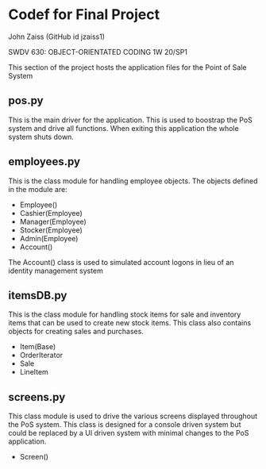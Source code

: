 # Codef for Final Project

John Zaiss (GitHub id jzaiss1)

SWDV 630: OBJECT-ORIENTATED CODING 1W 20/SP1

This section of the project hosts the application files for the Point of Sale System

## pos.py

This is the main driver for the application. This is used to boostrap the PoS system and drive all functions.  When exiting this application the whole system shuts down.

## employees.py

This is the class module for handling employee objects.  The objects defined in the module are:

* Employee()
* Cashier(Employee)
* Manager(Employee)
* Stocker(Employee)
* Admin(Employee)
* Account()

The Account() class is used to simulated account logons in lieu of an identity management system

## itemsDB.py

This is the class module for handling stock items for sale and inventory items that can be used to create new stock items.  This class also contains objects for creating sales and purchases.

* Item(Base)
* OrderIterator
* Sale
* LineItem

## screens.py

This class module is used to drive the various screens displayed throughout the PoS system.  This class is designed for a console driven system but could be replaced by a UI driven system with minimal changes to the PoS application.  

* Screen()
